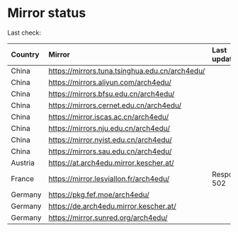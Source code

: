 <script src="./time.js"></script>
# Mirror status
Last check: <script type="text/javascript">localize(1701850972.1192255);</script>

|Country|Mirror|Last update|
|:------|:-----|:----------|
|China|https://mirrors.tuna.tsinghua.edu.cn/arch4edu/|<script type="text/javascript">localize(1701844432);</script>|
|China|https://mirrors.aliyun.com/arch4edu/|<script type="text/javascript">localize(1701801124);</script>|
|China|https://mirrors.bfsu.edu.cn/arch4edu/|<script type="text/javascript">localize(1701801124);</script>|
|China|https://mirrors.cernet.edu.cn/arch4edu/|<script type="text/javascript">localize(1701801124);</script>|
|China|https://mirror.iscas.ac.cn/arch4edu/|<script type="text/javascript">localize(1701801124);</script>|
|China|https://mirrors.nju.edu.cn/arch4edu/|<script type="text/javascript">localize(1701801124);</script>|
|China|https://mirror.nyist.edu.cn/arch4edu/|<script type="text/javascript">localize(1701801124);</script>|
|China|https://mirrors.sau.edu.cn/arch4edu/|<script type="text/javascript">localize(1701801124);</script>|
|Austria|https://at.arch4edu.mirror.kescher.at/|<script type="text/javascript">localize(1701844432);</script>|
|France|https://mirror.lesviallon.fr/arch4edu/|Response 502|
|Germany|https://pkg.fef.moe/arch4edu/|<script type="text/javascript">localize(1701844432);</script>|
|Germany|https://de.arch4edu.mirror.kescher.at/|<script type="text/javascript">localize(1701844432);</script>|
|Germany|https://mirror.sunred.org/arch4edu/|<script type="text/javascript">localize(1701844432);</script>|

<script src="./tablefilter/tablefilter.js"></script>
<script src="./table.js"></script>